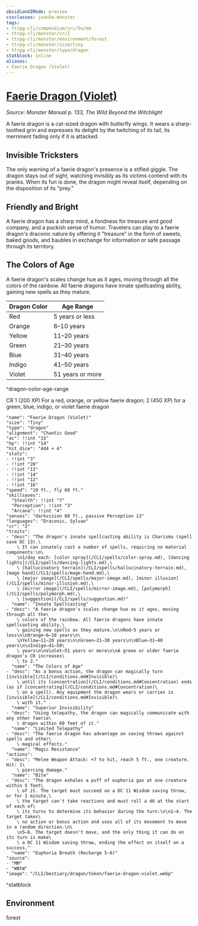 ```yaml
---
obsidianUIMode: preview
cssclasses: json5e-monster
tags:
- ttrpg-cli/compendium/src/5e/mm
- ttrpg-cli/monster/cr/2
- ttrpg-cli/monster/environment/forest
- ttrpg-cli/monster/size/tiny
- ttrpg-cli/monster/type/dragon
statblock: inline
aliases:
- Faerie Dragon (Violet)
---
```

# [Faerie Dragon (Violet)](CLI/bestiary/dragon/faerie-dragon-violet.md)
*Source: Monster Manual p. 133, The Wild Beyond the Witchlight*  

A faerie dragon is a cat-sized dragon with butterfly wings. It wears a sharp-toothed grin and expresses its delight by the twitching of its tail, its merriment fading only if it is attacked.

## Invisible Tricksters

The only warning of a faerie dragon's presence is a stifled giggle. The dragon stays out of sight, watching invisibly as its victims contend with its pranks. When its fun is done, the dragon might reveal itself, depending on the disposition of its "prey."

## Friendly and Bright

A faerie dragon has a sharp mind, a fondness for treasure and good company, and a puckish sense of humor. Travelers can play to a faerie dragon's draconic nature by offering it "treasure" in the form of sweets, baked goods, and baubles in exchange for information or safe passage through its territory.

## The Colors of Age

A faerie dragon's scales change hue as it ages, moving through all the colors of the rainbow. All faerie dragons have innate spellcasting ability, gaining new spells as they mature.

| Dragon Color | Age Range |
|--------------|-----------|
| Red | 5 years or less |
| Orange | 6–10 years |
| Yellow | 11–20 years |
| Green | 21–30 years |
| Blue | 31–40 years |
| Indigo | 41–50 years |
| Violet | 51 years or more |
^dragon-color-age-range

CR 1 (200 XP) For a red, orange, or yellow faerie dragon; 2 (450 XP) for a green, blue, indigo, or violet faerie dragon

```statblock
"name": "Faerie Dragon (Violet)"
"size": "Tiny"
"type": "dragon"
"alignment": "Chaotic Good"
"ac": !!int "15"
"hp": !!int "14"
"hit_dice": "4d4 + 4"
"stats":
- !!int "3"
- !!int "20"
- !!int "13"
- !!int "14"
- !!int "12"
- !!int "16"
"speed": "10 ft., fly 60 ft."
"skillsaves":
  "Stealth": !!int "7"
  "Perception": !!int "3"
  "Arcana": !!int "4"
"senses": "darkvision 60 ft., passive Perception 13"
"languages": "Draconic, Sylvan"
"cr": "2"
"traits":
- "desc": "The dragon's innate spellcasting ability is Charisma (spell save DC 13).\
    \ It can innately cast a number of spells, requiring no material components:\n\
    \n1/day each: [color spray](/CLI/spells/color-spray.md), [dancing lights](/CLI/spells/dancing-lights.md),\
    \ [hallucinatory terrain](/CLI/spells/hallucinatory-terrain.md), [mage hand](/CLI/spells/mage-hand.md),\
    \ [major image](/CLI/spells/major-image.md), [minor illusion](/CLI/spells/minor-illusion.md),\
    \ [mirror image](/CLI/spells/mirror-image.md), [polymorph](/CLI/spells/polymorph.md),\
    \ [suggestion](/CLI/spells/suggestion.md)"
  "name": "Innate Spellcasting"
- "desc": "A faerie dragon's scales change hue as it ages, moving through all the\
    \ colors of the rainbow. All faerie dragons have innate spellcasting ability,\
    \ gaining new spells as they mature.\n\nRed—5 years or less\n\nOrange—6–10 years\n\
    \nYellow—11–20 years\n\nGreen—21–30 years\n\nBlue—31–40 years\n\nIndigo—41–50\
    \ years\n\nViolet—51 years or more\n\nA green or older faerie dragon's CR increases\
    \ to 2."
  "name": "The Colors of Age"
- "desc": "As a bonus action, the dragon can magically turn [invisible](/CLI/conditions.md#Invisible)\
    \ until its [concentration](/CLI/conditions.md#Concentration) ends (as if [concentrating](/CLI/conditions.md#Concentration)\
    \ on a spell). Any equipment the dragon wears or carries is [invisible](/CLI/conditions.md#Invisible)\
    \ with it."
  "name": "Superior Invisibility"
- "desc": "Using telepathy, the dragon can magically communicate with any other faerie\
    \ dragon within 60 feet of it."
  "name": "Limited Telepathy"
- "desc": "The faerie dragon has advantage on saving throws against spells and other\
    \ magical effects."
  "name": "Magic Resistance"
"actions":
- "desc": "Melee Weapon Attack: +7 to hit, reach 5 ft., one creature. Hit: 1\
    \ piercing damage."
  "name": "Bite"
- "desc": "The dragon exhales a puff of euphoria gas at one creature within 5 feet\
    \ of it. The target must succeed on a DC 11 Wisdom saving throw, or for 1 minute,\
    \ the target can't take reactions and must roll a d6 at the start of each of\
    \ its turns to determine its behavior during the turn:\n\n1–4. The target takes\
    \ no action or bonus action and uses all of its movement to move in a random direction.\n\
    \n5–6. The target doesn't move, and the only thing it can do on its turn is make\
    \ a DC 11 Wisdom saving throw, ending the effect on itself on a success."
  "name": "Euphoria Breath (Recharge 5-6)"
"source":
- "MM"
- "WBtW"
"image": "/CLI/bestiary/dragon/token/faerie-dragon-violet.webp"
```
^statblock

## Environment

forest
